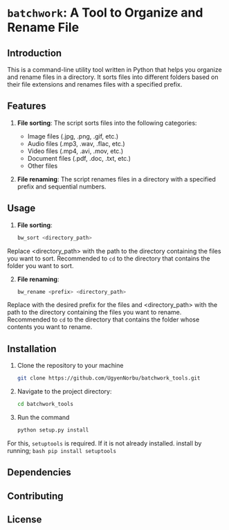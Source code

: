 # `batchwork`: A Tool to Organize and Rename File

## Introduction
This is a command-line utility tool written in Python that helps you organize and rename files in a directory. It sorts files into different folders based on their file extensions and renames files with a specified prefix.

## Features

1. **File sorting**: The script sorts files into the following categories:
   - Image files (.jpg, .png, .gif, etc.)
   - Audio files (.mp3, .wav, .flac, etc.)
   - Video files (.mp4, .avi, .mov, etc.)
   - Document files (.pdf, .doc, .txt, etc.)
   - Other files

2. **File renaming**: The script renames files in a directory with a specified prefix and sequential numbers.


## Usage

1. **File sorting**:
   ```bash
   bw_sort <directory_path>
   ```

Replace <directory_path> with the path to the directory containing the files you want to sort. Recommended to `cd` to the directory that contains the folder you want to sort.

2. **File renaming**:
    ```bash
    bw_rename <prefix> <directory_path>
    ```

Replace <prefix> with the desired prefix for the files and <directory_path> with the path to the directory containing the files you want to rename. 
Recommended to `cd` to the directory that contains the folder whose contents you want to rename.

## Installation
1. Clone the repository to your machine
    ```bash
    git clone https://github.com/UgyenNorbu/batchwork_tools.git
    ```

2. Navigate to the project directory:
    ```bash
    cd batchwork_tools
    ```

3. Run the command
    ```bash
    python setup.py install
    ```

For this, `setuptools` is required. If it is not already installed. install by running;
    ```bash
    pip install setuptools
    ```

## Dependencies

## Contributing
## License
